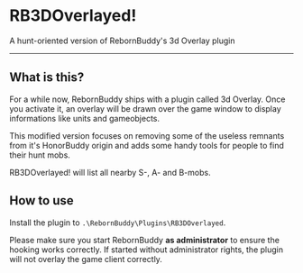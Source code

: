 # RB3DOverlayed!

A hunt-oriented version of RebornBuddy's 3d Overlay plugin

------

## What is this?

For a while now, RebornBuddy ships with a plugin called 3d Overlay. Once you activate it, an overlay will be drawn over the game window to display informations like units and gameobjects.

This modified version focuses on removing some of the useless remnants from it's HonorBuddy origin and adds some handy tools for people to find their hunt mobs.

RB3DOverlayed! will list all nearby S-, A- and B-mobs.

## How to use

Install the plugin to `.\RebornBuddy\Plugins\RB3DOverlayed`.

Please make sure you start RebornBuddy **as administrator** to ensure the hooking works correctly. If started without administrator rights, the plugin will not overlay the game client correctly.